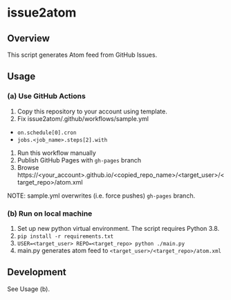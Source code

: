 # issue2atom

## Overview

This script generates Atom feed from GitHub Issues.

## Usage

### (a) Use GitHub Actions

1. Copy this repository to your account using template.
1. Fix issue2atom/.github/workflows/sample.yml
  - `on.schedule[0].cron`
  - `jobs.<job_name>.steps[2].with`
1. Run this workflow manually
1. Publish GitHub Pages with `gh-pages` branch
1. Browse https://<your_account>.github.io/<copied_repo_name>/<target_user>/<target_repo>/atom.xml

NOTE: sample.yml overwrites (i.e. force pushes) `gh-pages` branch. 

### (b) Run on local machine

1. Set up new python virtual environment. The script requires Python 3.8.
1. `pip install -r requirements.txt`
1. `USER=<target_user> REPO=<target_repo> python ./main.py`
1. main.py generates atom feed to `<target_user>/<target_repo>/atom.xml`

## Development

See Usage (b).

